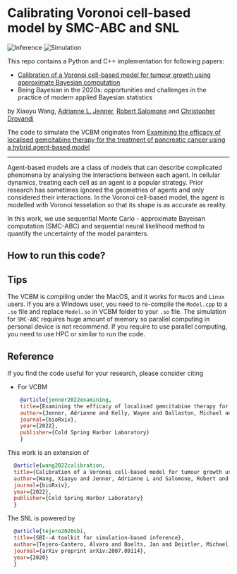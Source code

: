 # Calibrating Voronoi cell-based model by SMC-ABC and SNL
![Inference](https://img.shields.io/badge/Inference-Simulation--based%20inference-green)
![Simulation](https://img.shields.io/badge/Simulation-Agent--based%20models-blue)


This repo contains a Python and C++ implementation for following papers:
- [Calibration of a Voronoi cell-based model for tumour growth using approximate Bayesian computation](https://www.biorxiv.org/content/10.1101/2022.09.13.507714v3.abstract)
- Being Bayesian in the 2020s: opportunities and challenges in the practice of modern applied Bayesian statistics

by Xiaoyu Wang, [Adrianne L. Jenner](https://www.adriannejenner.com/), [Robert Salomone](https://robsalomone.com/) and [Christopher Drovandi](https://chrisdrovandi.weebly.com/)

The code to simulate the VCBM originates from [Examining the efficacy of localised gemcitabine therapy for the treatment of pancreatic cancer using a hybrid agent-based model](https://www.biorxiv.org/content/10.1101/2022.04.18.488716v1.abstract)
***
Agent-based models are a class of models that can describe complicated phenomena by analysing the interactions between each agent. In cellular dynamics, treating each cell as an agent is a popular strategy. Prior research has sometimes ignored the geometries of agents and only considered their interactions. In the Voronoi cell-based model, the agent is modelled with Voronoi tesselation so that its shape is as accurate as reality.

In this work, we use sequential Monte Carlo - approximate Bayeisan computation (SMC-ABC) and sequential neural likelihood method to quantify the uncertainty of the model paramters. 


## How to run this code?






## Tips
The VCBM is compiling under the MacOS, and it works for `MacOS` and `Linux` users. If you are a Windows user, you need to re-compile the `Model.cpp` to a `.so` file and replace `Model.so` in VCBM folder to your `.so` file. The simulation for `SMC-ABC` requires huge amount of memory so parallel computing in personal device is not recommend. If you require to use parallel computing, you need to use HPC or similar to run the code.


## Reference
If you find the code useful for your research, please consider citing
- For VCBM
```bib
    @article{jenner2022examining,
    title={Examining the efficacy of localised gemcitabine therapy for the treatment of pancreatic cancer using a hybrid agent-based model},
    author={Jenner, Adrianne and Kelly, Wayne and Dallaston, Michael and Araujo, Robyn and Parfitt, Isobelle and Steinitz, Dominic and Pooladvand, Pantea and Kim, Peter S and Wade, Samantha J and Vine, Kara L},
    journal={bioRxiv},
    year={2022},
    publisher={Cold Spring Harbor Laboratory}
    }
```

This work is an extension of 
```bib
  @article{wang2022calibration,
  title={Calibration of a Voronoi cell-based model for tumour growth using approximate Bayesian computation},
  author={Wang, Xiaoyu and Jenner, Adrianne L and Salomone, Robert and Drovandi, Chris},
  journal={bioRxiv},
  year={2022},
  publisher={Cold Spring Harbor Laboratory}
  }
```

The SNL is powered by 
```bib
  @article{tejero2020sbi,
  title={SBI--A toolkit for simulation-based inference},
  author={Tejero-Cantero, Alvaro and Boelts, Jan and Deistler, Michael and Lueckmann, Jan-Matthis and Durkan, Conor and Goncalves, Pedro J and Greenberg, David S and Macke, Jakob H},
  journal={arXiv preprint arXiv:2007.09114},
  year={2020}
  }
```
